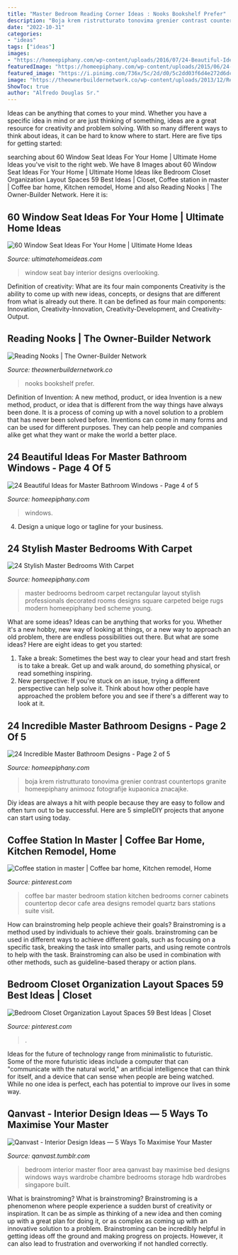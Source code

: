 ```yaml
---
title: "Master Bedroom Reading Corner Ideas : Nooks Bookshelf Prefer"
description: "Boja krem ristrutturato tonovima grenier contrast countertops granite homeepiphany animooz fotografije kupaonica znacajke"
date: "2022-10-31"
categories:
- "ideas"
tags: ["ideas"]
images:
- "https://homeepiphany.com/wp-content/uploads/2016/07/24-Beautiful-Ideas-for-Master-Bathroom-Windows-18.jpg"
featuredImage: "https://homeepiphany.com/wp-content/uploads/2015/06/24-Incredible-Master-Bathroom-Designs-8.jpg"
featured_image: "https://i.pinimg.com/736x/5c/2d/d0/5c2dd03f6d4e272d6dc608ef62b735ec.jpg"
image: "https://theownerbuildernetwork.co/wp-content/uploads/2013/12/Reading-Nooks-6.jpg"
ShowToc: true
author: "Alfredo Douglas Sr."
---
```



Ideas can be anything that comes to your mind. Whether you have a specific idea in mind or are just thinking of something, ideas are a great resource for creativity and problem solving. With so many different ways to think about ideas, it can be hard to know where to start. Here are five tips for getting started: 

	

		
searching about 60 Window Seat Ideas For Your Home | Ultimate Home Ideas you've visit to the right web. We have 8 Images about 60 Window Seat Ideas For Your Home | Ultimate Home Ideas like Bedroom Closet Organization Layout Spaces 59 Best Ideas | Closet, Coffee station in master | Coffee bar home, Kitchen remodel, Home and also Reading Nooks | The Owner-Builder Network. Here it is:
		
    
## 60 Window Seat Ideas For Your Home | Ultimate Home Ideas

<img loading=lazy src="https://www.ultimatehomeideas.com/wp-content/uploads/2015/03/Bay-Window-Seat-Overlooking-the-Pool.jpg" onerror="this.onerror=null;this.src='https://tse3.mm.bing.net/th?id=OIP.0yccbrTJ31OcqcxRzgrQ7AHaLL&amp;pid=15.1';" alt="60 Window Seat Ideas For Your Home | Ultimate Home Ideas">

_Source: ultimatehomeideas.com_

>window seat bay interior designs overlooking. 

	

Definition of creativity: What are its four main components
Creativity is the ability to come up with new ideas, concepts, or designs that are different from what is already out there. It can be defined as four main components: Innovation, Creativity-Innovation, Creativity-Development, and Creativity-Output.

    
## Reading Nooks | The Owner-Builder Network

<img loading=lazy src="https://theownerbuildernetwork.co/wp-content/uploads/2013/12/Reading-Nooks-6.jpg" onerror="this.onerror=null;this.src='https://tse1.mm.bing.net/th?id=OIP.S_xFeEP3dEYMwMdoOKlRLAHaJL&amp;pid=15.1';" alt="Reading Nooks | The Owner-Builder Network">

_Source: theownerbuildernetwork.co_

>nooks bookshelf prefer. 

	

Definition of Invention: A new method, product, or idea
Invention is a new method, product, or idea that is different from the way things have always been done. It is a process of coming up with a novel solution to a problem that has never been solved before. Inventions can come in many forms and can be used for different purposes. They can help people and companies alike get what they want or make the world a better place.

    
## 24 Beautiful Ideas For Master Bathroom Windows - Page 4 Of 5

<img loading=lazy src="https://homeepiphany.com/wp-content/uploads/2016/07/24-Beautiful-Ideas-for-Master-Bathroom-Windows-18.jpg" onerror="this.onerror=null;this.src='https://tse1.mm.bing.net/th?id=OIP.-ZMjIyFEuxy_9e_6AOCXsAHaLH&amp;pid=15.1';" alt="24 Beautiful Ideas for Master Bathroom Windows - Page 4 of 5">

_Source: homeepiphany.com_

>windows. 

	

4. Design a unique logo or tagline for your business.

    
## 24 Stylish Master Bedrooms With Carpet

<img loading=lazy src="https://homeepiphany.com/wp-content/uploads/2015/04/24-Stylish-Master-Bedrooms-With-Carpet-2.jpg" onerror="this.onerror=null;this.src='https://tse4.mm.bing.net/th?id=OIP.Acug-93lSiao5Lrecj_KLwHaFj&amp;pid=15.1';" alt="24 Stylish Master Bedrooms With Carpet">

_Source: homeepiphany.com_

>master bedrooms bedroom carpet rectangular layout stylish professionals decorated rooms designs square carpeted beige rugs modern homeepiphany bed scheme young. 

	

What are some ideas?
Ideas can be anything that works for you. Whether it's a new hobby, new way of looking at things, or a new way to approach an old problem, there are endless possibilities out there. But what are some ideas? Here are eight ideas to get you started: 
1. Take a break: Sometimes the best way to clear your head and start fresh is to take a break. Get up and walk around, do something physical, or read something inspiring. 
2. New perspective: If you're stuck on an issue, trying a different perspective can help solve it. Think about how other people have approached the problem before you and see if there's a different way to look at it. 

    
## 24 Incredible Master Bathroom Designs - Page 2 Of 5

<img loading=lazy src="https://homeepiphany.com/wp-content/uploads/2015/06/24-Incredible-Master-Bathroom-Designs-8.jpg" onerror="this.onerror=null;this.src='https://tse3.mm.bing.net/th?id=OIP.4-gf70GJkvu2rcZkluNjvQHaE_&amp;pid=15.1';" alt="24 Incredible Master Bathroom Designs - Page 2 of 5">

_Source: homeepiphany.com_

>boja krem ristrutturato tonovima grenier contrast countertops granite homeepiphany animooz fotografije kupaonica znacajke. 

	

Diy ideas are always a hit with people because they are easy to follow and often turn out to be successful. Here are 5 simpleDIY projects that anyone can start using today.

    
## Coffee Station In Master | Coffee Bar Home, Kitchen Remodel, Home

<img loading=lazy src="https://i.pinimg.com/736x/e2/af/c3/e2afc3c5ca65a3aa331811fcd867a9a3--master-closet-master-suite.jpg" onerror="this.onerror=null;this.src='https://tse1.mm.bing.net/th?id=OIP.2wokXZxC91bTbq72pwbuigHaJ4&amp;pid=15.1';" alt="Coffee station in master | Coffee bar home, Kitchen remodel, Home">

_Source: pinterest.com_

>coffee bar master bedroom station kitchen bedrooms corner cabinets countertop decor cafe area designs remodel quartz bars stations suite visit. 

	

How can brainstroming help people achieve their goals?
Brainstroming is a method used by individuals to achieve their goals. brainstroming can be used in different ways to achieve different goals, such as focusing on a specific task, breaking the task into smaller parts, and using remote controls to help with the task. Brainstroming can also be used in combination with other methods, such as guideline-based therapy or action plans.

    
## Bedroom Closet Organization Layout Spaces 59 Best Ideas | Closet

<img loading=lazy src="https://i.pinimg.com/736x/5c/2d/d0/5c2dd03f6d4e272d6dc608ef62b735ec.jpg" onerror="this.onerror=null;this.src='https://tse1.mm.bing.net/th?id=OIP.cJaSeO0it8WyBrzU9x6xGgAAAA&amp;pid=15.1';" alt="Bedroom Closet Organization Layout Spaces 59 Best Ideas | Closet">

_Source: pinterest.com_

>. 

	

Ideas for the future of technology range from minimalistic to futuristic. Some of the more futuristic ideas include a computer that can "communicate with the natural world," an artificial intelligence that can think for itself, and a device that can sense when people are being watched. While no one idea is perfect, each has potential to improve our lives in some way.

    
## Qanvast - Interior Design Ideas — 5 Ways To Maximise Your Master

<img loading=lazy src="https://64.media.tumblr.com/1cbbe8d8984717278e809f2d3dda35b0/tumblr_inline_o3t0if537L1ts2nl8_1280.jpg" onerror="this.onerror=null;this.src='https://tse1.mm.bing.net/th?id=OIP.S5Dp-hOQOQW5kNAsgIJi7gHaE8&amp;pid=15.1';" alt="Qanvast - Interior Design Ideas — 5 Ways To Maximise Your Master">

_Source: qanvast.tumblr.com_

>bedroom interior master floor area qanvast bay maximise bed designs windows ways wardrobe chambre bedrooms storage hdb wardrobes singapore built. 

	

What is brainstroming?
What is brainstroming? Brainstroming is a phenomenon where people experience a sudden burst of creativity or inspiration. It can be as simple as thinking of a new idea and then coming up with a great plan for doing it, or as complex as coming up with an innovative solution to a problem. Brainstroming can be incredibly helpful in getting ideas off the ground and making progress on projects. However, it can also lead to frustration and overworking if not handled correctly.

